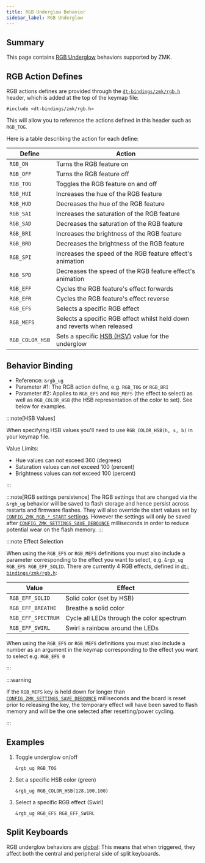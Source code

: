 ```yaml
---
title: RGB Underglow Behavior
sidebar_label: RGB Underglow
---
```


## Summary

This page contains [RGB Underglow](../../features/lighting.md#rgb-underglow) behaviors supported by ZMK.

## RGB Action Defines

RGB actions defines are provided through the [`dt-bindings/zmk/rgb.h`](https://github.com/zmkfirmware/zmk/blob/main/app/include/dt-bindings/zmk/rgb.h) header,
which is added at the top of the keymap file:

```dts
#include <dt-bindings/zmk/rgb.h>
```

This will allow you to reference the actions defined in this header such as `RGB_TOG`.

Here is a table describing the action for each define:

| Define          | Action                                                                                         |
| --------------- | ---------------------------------------------------------------------------------------------- |
| `RGB_ON`        | Turns the RGB feature on                                                                       |
| `RGB_OFF`       | Turns the RGB feature off                                                                      |
| `RGB_TOG`       | Toggles the RGB feature on and off                                                             |
| `RGB_HUI`       | Increases the hue of the RGB feature                                                           |
| `RGB_HUD`       | Decreases the hue of the RGB feature                                                           |
| `RGB_SAI`       | Increases the saturation of the RGB feature                                                    |
| `RGB_SAD`       | Decreases the saturation of the RGB feature                                                    |
| `RGB_BRI`       | Increases the brightness of the RGB feature                                                    |
| `RGB_BRD`       | Decreases the brightness of the RGB feature                                                    |
| `RGB_SPI`       | Increases the speed of the RGB feature effect's animation                                      |
| `RGB_SPD`       | Decreases the speed of the RGB feature effect's animation                                      |
| `RGB_EFF`       | Cycles the RGB feature's effect forwards                                                       |
| `RGB_EFR`       | Cycles the RGB feature's effect reverse                                                        |
| `RGB_EFS`       | Selects a specific RGB effect                                                                  |
| `RGB_MEFS`      | Selects a specific RGB effect whilst held down and reverts when released                       |
| `RGB_COLOR_HSB` | Sets a specific [HSB (HSV)](https://en.wikipedia.org/wiki/HSL_and_HSV) value for the underglow |

## Behavior Binding

- Reference: `&rgb_ug`
- Parameter #1: The RGB action define, e.g. `RGB_TOG` or `RGB_BRI`
- Parameter #2: Applies to `RGB_EFS` and `RGB_MEFS` (the effect to select) as well as `RGB_COLOR_HSB` (the HSB representation of the color to set). See below for examples.

:::note[HSB Values]

When specifying HSB values you'll need to use `RGB_COLOR_HSB(h, s, b)` in your keymap file.

Value Limits:

- Hue values can _not_ exceed 360 (degrees)
- Saturation values can _not_ exceed 100 (percent)
- Brightness values can _not_ exceed 100 (percent)

:::

:::note[RGB settings persistence]
The RGB settings that are changed via the `&rgb_ug` behavior will be saved to flash storage and hence persist across restarts and firmware flashes.
They will also override the start values set by [`CONFIG_ZMK_RGB_*_START` settings](../../config/lighting.md#kconfig).
However the settings will only be saved after [`CONFIG_ZMK_SETTINGS_SAVE_DEBOUNCE`](../../config/system.md#general) milliseconds in order to reduce potential wear on the flash memory.
:::

:::note Effect Selection

When using the `RGB_EFS` or `RGB_MEFS` definitions you must also include a parameter corresponding to the effect you want to select, e.g. `&rgb_ug RGB_EFS RGB_EFF_SOLID`. There are currently 4 RGB effects, defined in [`dt-bindings/zmk/rgb.h`](https://github.com/zmkfirmware/zmk/blob/main/app/include/dt-bindings/zmk/rgb.h):

| Value              | Effect                                    |
| ------------------ | ----------------------------------------- |
| `RGB_EFF_SOLID`    | Solid color (set by HSB)                  |
| `RGB_EFF_BREATHE`  | Breathe a solid color                     |
| `RGB_EFF_SPECTRUM` | Cycle all LEDs through the color spectrum |
| `RGB_EFF_SWIRL`    | Swirl a rainbow around the LEDs           |

When using the `RGB_EFS` or `RGB_MEFS` definitions you must also include a number as an argument in the keymap corresponding to the effect you want to select e.g. `RGB_EFS 0`

:::

:::warning

If the `RGB_MEFS` key is held down for longer than [`CONFIG_ZMK_SETTINGS_SAVE_DEBOUNCE`](../../config/system.md#general) milliseconds and the board is reset prior to releasing the key, the temporary effect will have been saved to flash memory and will be the one selected after resetting/power cycling.

:::

## Examples

1. Toggle underglow on/off

   ```dts
   &rgb_ug RGB_TOG
   ```

1. Set a specific HSB color (green)

   ```dts
   &rgb_ug RGB_COLOR_HSB(128,100,100)
   ```

1. Select a specific RGB effect (Swirl)

   ```dts
   &rgb_ug RGB_EFS RGB_EFF_SWIRL
   ```

## Split Keyboards

RGB underglow behaviors are [global](../../features/split-keyboards.md#global-locality-behaviors): This means that when triggered, they affect both the central and peripheral side of split keyboards.
